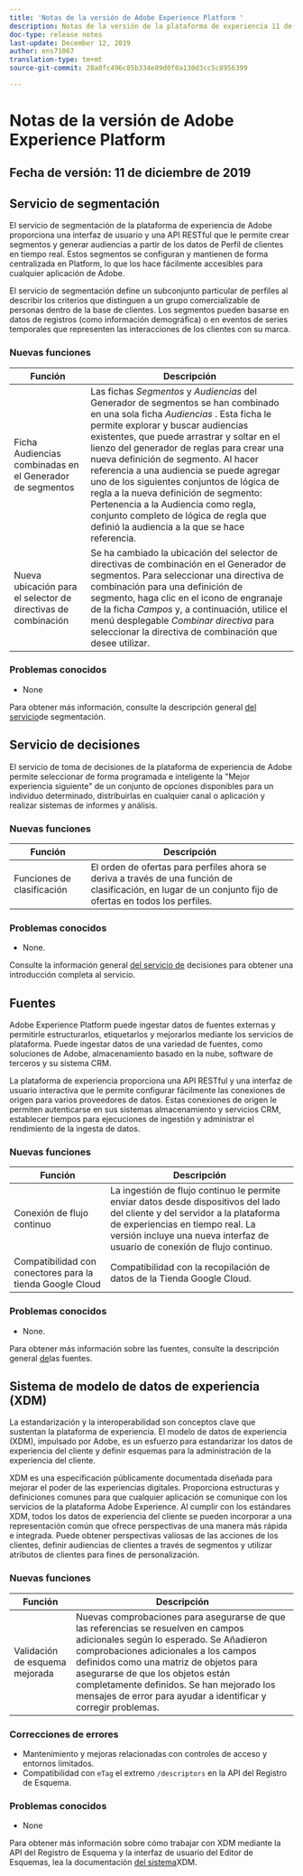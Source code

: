 ```yaml
---
title: 'Notas de la versión de Adobe Experience Platform '
description: Notas de la versión de la plataforma de experiencia 11 de diciembre de 2019
doc-type: release notes
last-update: December 12, 2019
author: ens71067
translation-type: tm+mt
source-git-commit: 28a8fc496c85b334e89d0f0a130d3cc5c8956399

---
```



# Notas de la versión de Adobe Experience Platform

## Fecha de versión: 11 de diciembre de 2019

## Servicio de segmentación

El servicio de segmentación de la plataforma de experiencia de Adobe proporciona una interfaz de usuario y una API RESTful que le permite crear segmentos y generar audiencias a partir de los datos de Perfil de clientes en tiempo real. Estos segmentos se configuran y mantienen de forma centralizada en Platform, lo que los hace fácilmente accesibles para cualquier aplicación de Adobe.

El servicio de segmentación define un subconjunto particular de perfiles al describir los criterios que distinguen a un grupo comercializable de personas dentro de la base de clientes. Los segmentos pueden basarse en datos de registros (como información demográfica) o en eventos de series temporales que representen las interacciones de los clientes con su marca.

### Nuevas funciones

| Función | Descripción |
|--- | ---|
| Ficha Audiencias combinadas en el Generador de segmentos | Las fichas _Segmentos_ y _Audiencias_ del Generador de segmentos se han combinado en una sola ficha _Audiencias_ . Esta ficha le permite explorar y buscar audiencias existentes, que puede arrastrar y soltar en el lienzo del generador de reglas para crear una nueva definición de segmento. Al hacer referencia a una audiencia se puede agregar uno de los siguientes conjuntos de lógica de regla a la nueva definición de segmento: Pertenencia a la Audiencia como regla, conjunto completo de lógica de regla que definió la audiencia a la que se hace referencia. |
| Nueva ubicación para el selector de directivas de combinación | Se ha cambiado la ubicación del selector de directivas de combinación en el Generador de segmentos. Para seleccionar una directiva de combinación para una definición de segmento, haga clic en el icono de engranaje de la ficha _Campos_ y, a continuación, utilice el menú desplegable _Combinar directiva_ para seleccionar la directiva de combinación que desee utilizar. |

### Problemas conocidos

* None

Para obtener más información, consulte la descripción general [del servicio](../../segmentation/home.md)de segmentación.

## Servicio de decisiones

El servicio de toma de decisiones de la plataforma de experiencia de Adobe permite seleccionar de forma programada e inteligente la &quot;Mejor experiencia siguiente&quot; de un conjunto de opciones disponibles para un individuo determinado, distribuirlas en cualquier canal o aplicación y realizar sistemas de informes y análisis.

### Nuevas funciones

| Función | Descripción |
| -----------| ---------- |
| Funciones de clasificación | El orden de ofertas para perfiles ahora se deriva a través de una función de clasificación, en lugar de un conjunto fijo de ofertas en todos los perfiles. |

### Problemas conocidos

* None.

Consulte la información general [del servicio de](../../decisioning-service/home.md) decisiones para obtener una introducción completa al servicio.

## Fuentes

Adobe Experience Platform puede ingestar datos de fuentes externas y permitirle estructurarlos, etiquetarlos y mejorarlos mediante los servicios de plataforma. Puede ingestar datos de una variedad de fuentes, como soluciones de Adobe, almacenamiento basado en la nube, software de terceros y su sistema CRM.

La plataforma de experiencia proporciona una API RESTful y una interfaz de usuario interactiva que le permite configurar fácilmente las conexiones de origen para varios proveedores de datos. Estas conexiones de origen le permiten autenticarse en sus sistemas almacenamiento y servicios CRM, establecer tiempos para ejecuciones de ingestión y administrar el rendimiento de la ingesta de datos.

### Nuevas funciones

| Función | Descripción |
| ---------- | ------------ |
| Conexión de flujo continuo | La ingestión de flujo continuo le permite enviar datos desde dispositivos del lado del cliente y del servidor a la plataforma de experiencias en tiempo real. La versión incluye una nueva interfaz de usuario de conexión de flujo continuo. |
| Compatibilidad con conectores para la tienda Google Cloud | Compatibilidad con la recopilación de datos de la Tienda Google Cloud. |

### Problemas conocidos

* None.

Para obtener más información sobre las fuentes, consulte la descripción general [de](../../source-connectors/home.md)las fuentes.

## Sistema de modelo de datos de experiencia (XDM)

La estandarización y la interoperabilidad son conceptos clave que sustentan la plataforma de experiencia. El modelo de datos de experiencia (XDM), impulsado por Adobe, es un esfuerzo para estandarizar los datos de experiencia del cliente y definir esquemas para la administración de la experiencia del cliente.

XDM es una especificación públicamente documentada diseñada para mejorar el poder de las experiencias digitales. Proporciona estructuras y definiciones comunes para que cualquier aplicación se comunique con los servicios de la plataforma Adobe Experience. Al cumplir con los estándares XDM, todos los datos de experiencia del cliente se pueden incorporar a una representación común que ofrece perspectivas de una manera más rápida e integrada. Puede obtener perspectivas valiosas de las acciones de los clientes, definir audiencias de clientes a través de segmentos y utilizar atributos de clientes para fines de personalización.

### Nuevas funciones

| Función | Descripción |
|--- | ---|
| Validación de esquema mejorada | Nuevas comprobaciones para asegurarse de que las referencias se resuelven en campos adicionales según lo esperado. Se Añadieron comprobaciones adicionales a los campos definidos como una matriz de objetos para asegurarse de que los objetos están completamente definidos. Se han mejorado los mensajes de error para ayudar a identificar y corregir problemas. |

### Correcciones de errores

* Mantenimiento y mejoras relacionadas con controles de acceso y entornos limitados.
* Compatibilidad con `eTag` el extremo `/descriptors` en la API del Registro de Esquema.

### Problemas conocidos

* None

Para obtener más información sobre cómo trabajar con XDM mediante la API del Registro de Esquema y la interfaz de usuario del Editor de Esquemas, lea la documentación [del sistema](../../xdm/home.md)XDM.